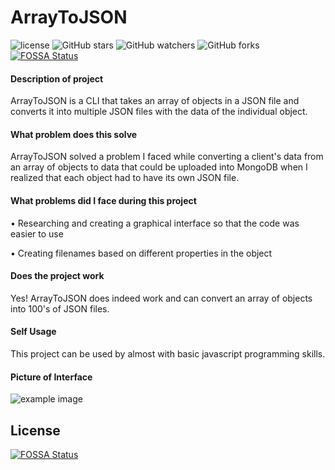 # ArrayToJSON

![license](https://img.shields.io/github/license/calebdelbridge/arraytojson?style=for-the-badge) ![GitHub stars](https://img.shields.io/github/stars/calebdelbridge/arraytojson?style=for-the-badge) ![GitHub watchers](https://img.shields.io/github/watchers/calebdelbridge/arraytojson?style=for-the-badge) ![GitHub forks](https://img.shields.io/github/forks/calebdelbridge/arraytojson?style=for-the-badge)
[![FOSSA Status](https://app.fossa.com/api/projects/git%2Bgithub.com%2FCalebDelbridge%2Farraytojson.svg?type=shield)](https://app.fossa.com/projects/git%2Bgithub.com%2FCalebDelbridge%2Farraytojson?ref=badge_shield)

#### Description of project

ArrayToJSON is a CLI that takes an array of objects in a JSON file and converts it into multiple JSON files with the data of the individual object.

#### What problem does this solve

ArrayToJSON solved a problem I faced while converting a client's data from an array of objects to data that could be uploaded into MongoDB when I realized that each object had to have its own JSON file.

#### What problems did I face during this project

• Researching and creating a graphical interface so that the code was easier to use

• Creating filenames based on different properties in the object

#### Does the project work

Yes! ArrayToJSON does indeed work and can convert an array of objects into 100's of JSON files.

#### Self Usage

This project can be used by almost with basic javascript programming skills.

#### Picture of Interface

![example image](https://i.imgur.com/ZeuZMeR.png)


## License
[![FOSSA Status](https://app.fossa.com/api/projects/git%2Bgithub.com%2FCalebDelbridge%2Farraytojson.svg?type=large)](https://app.fossa.com/projects/git%2Bgithub.com%2FCalebDelbridge%2Farraytojson?ref=badge_large)